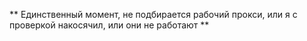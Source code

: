 ** Единственный момент, не подбирается рабочий прокси, или я с проверкой накосячил, или они не работают **
